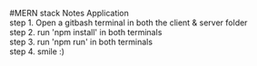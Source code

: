 #MERN stack Notes Application <br/>
step 1. Open a gitbash terminal in both the client & server folder<br/>
step 2. run 'npm install' in both terminals <br/>
step 3. run 'npm run'  in both terminals<br/>
step 4. smile :)<br/>
